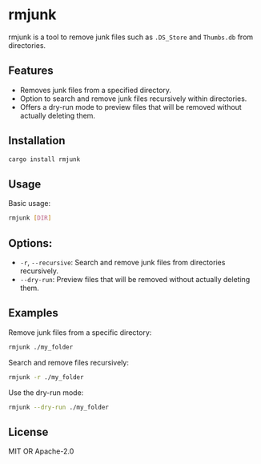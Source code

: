 # rmjunk

rmjunk is a tool to remove junk files such as `.DS_Store` and `Thumbs.db` from directories.

## Features

- Removes junk files from a specified directory.
- Option to search and remove junk files recursively within directories.
- Offers a dry-run mode to preview files that will be removed without actually deleting them.

## Installation

```bash
cargo install rmjunk
```

## Usage
Basic usage:

```bash
rmjunk [DIR]
```

## Options:

- `-r`, `--recursive`: Search and remove junk files from directories recursively.
- `--dry-run`: Preview files that will be removed without actually deleting them.

## Examples

Remove junk files from a specific directory:

```bash
rmjunk ./my_folder
```

Search and remove files recursively:

```bash
rmjunk -r ./my_folder
```

Use the dry-run mode:

```bash
rmjunk --dry-run ./my_folder
```

## License
MIT OR Apache-2.0

